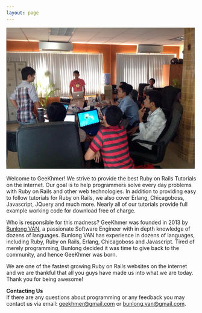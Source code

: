 ```yaml
---
layout: page
---
```


<p>
  <img src="/images/about_us.jpg" width="500" alt="about" />
</p>

<p>
  Welcome to GeeKhmer! We strive to provide the best Ruby on Rails Tutorials on the internet. Our goal is to help programmers solve every day problems with Ruby on Rails and other web technologies. In addition to providing easy to follow tutorials for Ruby on Rails, we also cover Erlang, Chicagoboss, Javascript, JQuery and much more. Nearly all of our tutorials provide full example working code for download free of charge.
</p>

<p>
  Who is responsible for this madness? GeeKhmer was founded in 2013 by <a href="https://www.linkedin.com/in/bunlongvan" target="_blank">Bunlong VAN</a>, a passionate Software Engineer with in depth knowledge of dozens of languages. Bunlong VAN has experience in dozens of languages, including Ruby, Ruby on Rails, Erlang, Chicagoboss and Javascript. Tired of merely programming, Bunlong decided it was time to give back to the community, and hence GeeKhmer was born.
</p>

<p>
  We are one of the fastest growing Ruby on Rails websites on the internet and we are thankful that all you guys have made us into what we are today. Thank you for being awesome!
</p>

<p>
  <strong>Contacting Us</strong><br/>
  If there are any questions about programming or any feedback you may contact us via email: <a href="mailto:geekhmer@gmail.com">geekhmer@gmail.com</a> or <a href="mailto:bunlong.van@gmail.com">bunlong.van@gmail.com</a>.
</p>
